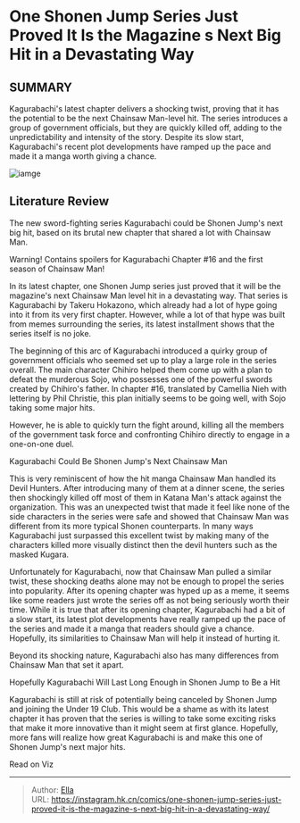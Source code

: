 # One Shonen Jump Series Just Proved It Is the Magazine s Next Big Hit in a Devastating Way


## SUMMARY 



  Kagurabachi&#39;s latest chapter delivers a shocking twist, proving that it has the potential to be the next Chainsaw Man-level hit.   The series introduces a group of government officials, but they are quickly killed off, adding to the unpredictability and intensity of the story.   Despite its slow start, Kagurabachi&#39;s recent plot developments have ramped up the pace and made it a manga worth giving a chance.  

![iamge](https://static1.srcdn.com/wordpress/wp-content/uploads/2024/01/chihiro-holds-a-sword-in-kagurabachi.jpg)

## Literature Review

The new sword-fighting series Kagurabachi could be Shonen Jump&#39;s next big hit, based on its brutal new chapter that shared a lot with Chainsaw Man.




Warning! Contains spoilers for Kagurabachi Chapter #16 and the first season of Chainsaw Man!




In its latest chapter, one Shonen Jump series just proved that it will be the magazine&#39;s next Chainsaw Man level hit in a devastating way. That series is Kagurabachi by Takeru Hokazono, which already had a lot of hype going into it from its very first chapter. However, while a lot of that hype was built from memes surrounding the series, its latest installment shows that the series itself is no joke.

The beginning of this arc of Kagurabachi introduced a quirky group of government officials who seemed set up to play a large role in the series overall. The main character Chihiro helped them come up with a plan to defeat the murderous Sojo, who possesses one of the powerful swords created by Chihiro&#39;s father. In chapter #16, translated by Camellia Nieh with lettering by Phil Christie, this plan initially seems to be going well, with Sojo taking some major hits.

          




However, he is able to quickly turn the fight around, killing all the members of the government task force and confronting Chihiro directly to engage in a one-on-one duel.


 Kagurabachi Could Be Shonen Jump&#39;s Next Chainsaw Man 
          

This is very reminiscent of how the hit manga Chainsaw Man handled its Devil Hunters. After introducing many of them at a dinner scene, the series then shockingly killed off most of them in Katana Man&#39;s attack against the organization. This was an unexpected twist that made it feel like none of the side characters in the series were safe and showed that Chainsaw Man was different from its more typical Shonen counterparts. In many ways Kagurabachi just surpassed this excellent twist by making many of the characters killed more visually distinct then the devil hunters such as the masked Kugara.




Unfortunately for Kagurabachi, now that Chainsaw Man pulled a similar twist, these shocking deaths alone may not be enough to propel the series into popularity. After its opening chapter was hyped up as a meme, it seems like some readers just wrote the series off as not being seriously worth their time. While it is true that after its opening chapter, Kagurabachi had a bit of a slow start, its latest plot developments have really ramped up the pace of the series and made it a manga that readers should give a chance. Hopefully, its similarities to Chainsaw Man will help it instead of hurting it.



Beyond its shocking nature, Kagurabachi also has many differences from Chainsaw Man that set it apart.






 Hopefully Kagurabachi Will Last Long Enough in Shonen Jump to Be a Hit 
          




Kagurabachi is still at risk of potentially being canceled by Shonen Jump and joining the Under 19 Club. This would be a shame as with its latest chapter it has proven that the series is willing to take some exciting risks that make it more innovative than it might seem at first glance. Hopefully, more fans will realize how great Kagurabachi is and make this one of Shonen Jump&#39;s next major hits.

Read on Viz



---

> Author: [Ella](https://instagram.hk.cn/)  
> URL: https://instagram.hk.cn/comics/one-shonen-jump-series-just-proved-it-is-the-magazine-s-next-big-hit-in-a-devastating-way/  

